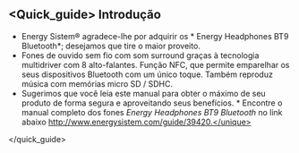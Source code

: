 ## <Quick_guide> Introdução

* Energy Sistem® agradece-lhe por adquirir os * Energy Headphones BT9 Bluetooth*; desejamos que tire o maior proveito.
* Fones de ouvido sem fio com som surround graças à tecnologia multidriver com 8 alto-falantes. Função NFC, que permite emparelhar os seus dispositivos Bluetooth com um único toque. Também reproduz música com memórias micro SD / SDHC.
* Sugerimos que você leia este manual para obter o máximo de seu produto de forma segura e aproveitando seus benefícios.
<unique>* Encontre o manual completo dos fones *Energy Headphones BT9 Bluetooth* no link abaixo http://www.energysistem.com/guide/39420.</unique>

</quick_guide>
